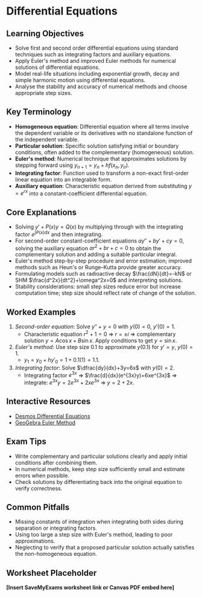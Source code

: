 # Differential Equations

## Learning Objectives
- Solve first and second order differential equations using standard techniques such as integrating factors and auxiliary equations.
- Apply Euler's method and improved Euler methods for numerical solutions of differential equations.
- Model real-life situations including exponential growth, decay and simple harmonic motion using differential equations.
- Analyse the stability and accuracy of numerical methods and choose appropriate step sizes.

## Key Terminology
- **Homogeneous equation**: Differential equation where all terms involve the dependent variable or its derivatives with no standalone function of the independent variable.
- **Particular solution**: Specific solution satisfying initial or boundary conditions, often added to the complementary (homogeneous) solution.
- **Euler's method**: Numerical technique that approximates solutions by stepping forward using $y_{n+1}=y_n+h f(x_n,y_n)$.
- **Integrating factor**: Function used to transform a non-exact first-order linear equation into an integrable form.
- **Auxiliary equation**: Characteristic equation derived from substituting $y=e^{rx}$ into a constant-coefficient differential equation.

## Core Explanations
- Solving $y'+P(x)y=Q(x)$ by multiplying through with the integrating factor $e^{\int P(x)dx}$ and then integrating.
- For second-order constant-coefficient equations $ay''+by'+cy=0$, solving the auxiliary equation $ar^2+br+c=0$ to obtain the complementary solution and adding a suitable particular integral.
- Euler's method step-by-step procedure and error estimation; improved methods such as Heun's or Runge–Kutta provide greater accuracy.
- Formulating models such as radioactive decay $\frac{dN}{dt}=-kN$ or SHM $\frac{d^2x}{dt^2}+\omega^2x=0$ and interpreting solutions.
- Stability considerations: small step sizes reduce error but increase computation time; step size should reflect rate of change of the solution.

## Worked Examples
1. *Second-order equation*: Solve $y''+y=0$ with $y(0)=0$, $y'(0)=1$.
   - Characteristic equation $r^2+1=0$ ⇒ $r=\pm i$ ⇒ complementary solution $y=A\cos x+B\sin x$. Apply conditions to get $y=\sin x$.
2. *Euler's method*: Use step size 0.1 to approximate $y(0.1)$ for $y'=y$, $y(0)=1$.
   - $y_1=y_0+h y'_0=1+0.1(1)=1.1$.
3. *Integrating factor*: Solve $\dfrac{dy}{dx}+3y=6x$ with $y(0)=2$.
   - Integrating factor $e^{3x}$ ⇒ $\frac{d}{dx}(e^{3x}y)=6xe^{3x}$ ⇒ integrate: $e^{3x}y=2e^{3x}+2xe^{3x}$ ⇒ $y=2+2x$.

## Interactive Resources
- [Desmos Differential Equations](https://www.desmos.com/calculator)
- [GeoGebra Euler Method](https://www.geogebra.org/m/qz7k96bw)

## Exam Tips
- Write complementary and particular solutions clearly and apply initial conditions after combining them.
- In numerical methods, keep step size sufficiently small and estimate errors when possible.
- Check solutions by differentiating back into the original equation to verify correctness.

## Common Pitfalls
- Missing constants of integration when integrating both sides during separation or integrating factors.
- Using too large a step size with Euler's method, leading to poor approximations.
- Neglecting to verify that a proposed particular solution actually satisfies the non-homogeneous equation.

## Worksheet Placeholder
**[Insert SaveMyExams worksheet link or Canvas PDF embed here]**
